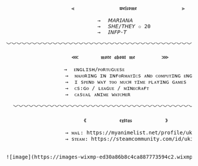 <pre>
                     ⫷ ⠀⠀⠀⠀⠀⠀⠀     𝖜𝖊𝖑𝖈𝖔𝖒𝖊 ⠀⠀⠀⠀⠀⠀⠀     ⫸

⠀⠀⠀⠀⠀⠀⠀⠀⠀⠀⠀                →⠀⠀𝘔𝘈𝘙𝘐𝘈𝘕𝘈
⠀⠀⠀⠀⠀⠀⠀⠀⠀⠀⠀                →⠀⠀𝘚𝘏𝘌/𝘛𝘏𝘌𝘠 ✩︎ 20
⠀⠀⠀⠀⠀⠀⠀⠀⠀⠀⠀                →⠀⠀𝘐𝘕𝘍𝘗-𝘛

﹀﹀﹀﹀﹀﹀﹀﹀﹀﹀﹀﹀﹀﹀﹀﹀﹀﹀﹀﹀﹀﹀﹀﹀﹀﹀﹀﹀﹀﹀﹀﹀﹀﹀﹀﹀﹀﹀﹀﹀﹀﹀﹀﹀﹀﹀﹀

                     ⋘⠀⠀⠀⠀ ⠀𝖒𝖔𝖗𝖊 𝖆𝖇𝖔𝖚𝖙 𝖒𝖊⠀⠀⠀⠀⠀⠀⠀⋙

⠀⠀⠀⠀⠀⠀⠀⠀⠀⠀⠀⠀    →⠀ ᴇɴɢʟɪsʜ/ᴘᴏʀᴛᴜɢᴜᴇsᴇ
                   →  ᴍᴀᴊᴏʀɪɴɢ ɪɴ ɪɴғᴏʀᴍᴀᴛɪᴄs ᴀɴᴅ ᴄᴏᴍᴘᴜᴛɪɴɢ ᴇɴɢɪɴᴇᴇʀɪɴɢ (ᴘᴀɪɴ)
                   →  ɪ sᴘᴇɴᴅ wᴀʏ ᴛᴏᴏ ᴍᴜᴄʜ ᴛɪᴍᴇ ᴘʟᴀʏɪɴɢ ɢᴀᴍᴇs
                   →  ᴄs:ɢᴏ / ʟᴇᴀɢᴜᴇ / ᴍɪɴᴇᴄʀᴀғᴛ
                   →  ᴄᴀsᴜᴀʟ ᴀɴɪᴍᴇ wᴀᴛᴄʜᴇʀ

⠀ ﹀﹀﹀﹀﹀﹀﹀﹀﹀﹀﹀﹀﹀﹀﹀﹀﹀﹀﹀﹀﹀﹀﹀﹀﹀﹀﹀﹀﹀﹀﹀﹀﹀﹀﹀﹀﹀﹀﹀﹀﹀﹀﹀﹀﹀﹀

⠀⠀⠀⠀⠀⠀⠀⠀⠀⠀⠀⠀⠀⠀        《 ⠀⠀⠀⠀⠀⠀⠀⠀𝖊𝖝𝖙𝖗𝖆𝖘⠀⠀⠀⠀⠀⠀⠀⠀ 》

                   → ᴍᴀʟ: https://myanimelist.net/profile/ukiyun
                   → sᴛᴇᴀᴍ: https://steamcommunity.com/id/ukiyun

  
![image](https://images-wixmp-ed30a86b8c4ca887773594c2.wixmp.com/f/9abfb5ff-33a2-401d-b003-d8c4bcc18673/dbrdba3-54242bbb-6f39-40a8-9a3c-baacd1d33bad.gif)





</pre>

<!---
ukiyun/ukiyun is a ✨ special ✨ repository because its `README.md` (this file) appears on your GitHub profile.
You can click the Preview link to take a look at your changes.
--->
